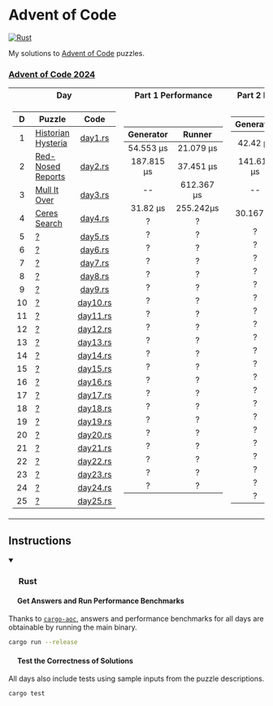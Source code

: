 # Advent of Code

<p>
  <a href="https://github.com/Famoto/AdventOfCode2024/actions/workflows/rust.yml">   <img alt="Rust"   src="https://github.com/Famoto/AdventOfCode2024/actions/workflows/rust.yml/badge.svg"></a>
</p>

My solutions to [Advent of Code](https://adventofcode.com) puzzles.

### [Advent of Code 2024](https://adventofcode.com/2024)

<table>
<tr><th>Day</th><th>Part 1 Performance</th><th>Part 2 Performance</th></tr>
<tr><td>

| D  | Puzzle                                                    |               Code               |
|:--:|-----------------------------------------------------------|:--------------------------------:|
| 1  | [Historian Hysteria](https://adventofcode.com/2024/day/1) |  [day1.rs](src/day1.rs)  |
| 2  | [Red-Nosed Reports](https://adventofcode.com/2024/day/2)  |  [day2.rs](src/day2.rs)  |
| 3  | [Mull It Over](https://adventofcode.com/2024/day/3)       |  [day3.rs](src/day3.rs)  |
| 4  | [Ceres Search](https://adventofcode.com/2024/day/4)       |  [day4.rs](src/day4.rs)  |
| 5  | [?](https://adventofcode.com/2024/day/5)                  |  [day5.rs](src/day5.rs)  |
| 6  | [?](https://adventofcode.com/2024/day/6)                  |  [day6.rs](src/day6.rs)  |
| 7  | [?](https://adventofcode.com/2024/day/7)                  |  [day7.rs](src/day7.rs)  |
| 8  | [?](https://adventofcode.com/2024/day/8)                  |  [day8.rs](src/day8.rs)  |
| 9  | [?](https://adventofcode.com/2024/day/9)                  |  [day9.rs](src/day9.rs)  |
| 10 | [?](https://adventofcode.com/2024/day/10)                 | [day10.rs](src/day10.rs) |
| 11 | [?](https://adventofcode.com/2024/day/11)                 | [day11.rs](src/day11.rs) |
| 12 | [?](https://adventofcode.com/2024/day/12)                 | [day12.rs](src/day12.rs) |
| 13 | [?](https://adventofcode.com/2024/day/13)                 | [day13.rs](src/day13.rs) |
| 14 | [?](https://adventofcode.com/2024/day/14)                 | [day14.rs](src/day14.rs) |
| 15 | [?](https://adventofcode.com/2024/day/15)                 | [day15.rs](src/day15.rs) |
| 16 | [?](https://adventofcode.com/2024/day/16)                 | [day16.rs](src/day16.rs) |
| 17 | [?](https://adventofcode.com/2024/day/17)                 | [day17.rs](src/day17.rs) |
| 18 | [?](https://adventofcode.com/2024/day/18)                 | [day18.rs](src/day18.rs) |
| 19 | [?](https://adventofcode.com/2024/day/19)                 | [day19.rs](src/day19.rs) |
| 20 | [?](https://adventofcode.com/2024/day/20)                 | [day20.rs](src/day20.rs) |
| 21 | [?](https://adventofcode.com/2024/day/21)                 | [day21.rs](src/day21.rs) |
| 22 | [?](https://adventofcode.com/2024/day/22)                 | [day22.rs](src/day22.rs) |
| 23 | [?](https://adventofcode.com/2024/day/23)                 | [day23.rs](src/day23.rs) |
| 24 | [?](https://adventofcode.com/2024/day/24)                 | [day24.rs](src/day24.rs) |
| 25 | [?](https://adventofcode.com/2024/day/25)                 | [day25.rs](src/day25.rs) |

</td><td>

| Generator  |   Runner   |
|:----------:|:----------:|
| 54.553 µs  | 21.079 µs  |
| 187.815 µs | 37.451 µs  |
|     --     | 612.367 µs |
|  31.82 µs  | 255.242µs  |
|     ?      |     ?      |
|     ?      |     ?      |
|     ?      |     ?      |
|     ?      |     ?      |
|     ?      |     ?      |
|     ?      |     ?      |
|     ?      |     ?      |
|     ?      |     ?      |
|     ?      |     ?      |
|     ?      |     ?      |
|     ?      |     ?      |
|     ?      |     ?      |
|     ?      |     ?      |
|     ?      |     ?      |
|     ?      |     ?      |
|     ?      |     ?      |
|     ?      |     ?      |
|     ?      |     ?      |
|     ?      |     ?      |
|     ?      |     ?      |
|     ?      |     ?      |

</td><td>

| Generator  |   Runner   |
|:----------:|:----------:|
|  42.42 µs  | 192.804 µs |
| 141.617 µs | 219.144 µs |
|     --     | 601.015 µs |
| 30.167 µs  | 114.336 µs |
|     ?      |     ?      |
|     ?      |     ?      |
|     ?      |     ?      |
|     ?      |     ?      |
|     ?      |     ?      |
|     ?      |     ?      |
|     ?      |     ?      |
|     ?      |     ?      |
|     ?      |     ?      |
|     ?      |     ?      |
|     ?      |     ?      |
|     ?      |     ?      |
|     ?      |     ?      |
|     ?      |     ?      |
|     ?      |     ?      |
|     ?      |     ?      |
|     ?      |     ?      |
|     ?      |     ?      |
|     ?      |     ?      |
|     ?      |     ?      |
|     ?      |     ?      |

</td></tr>
</table>

## Instructions

<details open>
<summary><h3><a href="#-rust"><img src="https://rustacean.net/assets/rustacean-flat-noshadow.svg" width="16" height="16"></a> Rust</h3></summary>

#### <a href="#-test-the-correctness-of-solutions"><img src="https://www.svgrepo.com/show/271355/rocket-ship-rocket.svg" width="14" height="14"></a> Get Answers and Run Performance Benchmarks

Thanks to [`cargo-aoc`](https://github.com/gobanos/cargo-aoc), answers and performance benchmarks for all days are
obtainable by running the main binary.

```bash
cargo run --release
```

#### <a href="#-test-the-correctness-of-solutions"><img src="https://www.svgrepo.com/show/269868/lab.svg" width="14" height="14"></a> Test the Correctness of Solutions

All days also include tests using sample inputs from the puzzle descriptions.

```bash
cargo test
```

</details>
